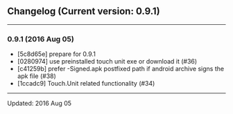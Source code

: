 ## Changelog (Current version: 0.9.1)

-----------------

### 0.9.1 (2016 Aug 05)

* [5c8d65e] prepare for 0.9.1
* [0280974] use preinstalled touch unit exe or download it (#36)
* [c41259b] prefer -Signed.apk postfixed path if android archive signs the apk file (#38)
* [1ccadc9] Touch.Unit related functionality (#34)

-----------------

Updated: 2016 Aug 05